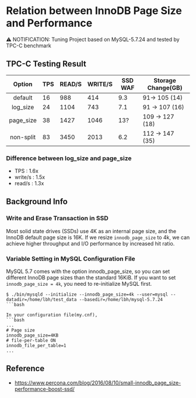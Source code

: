 # Relation between InnoDB Page Size and Performance

:warning: NOTIFICATION: Tuning Project based on MySQL-5.7.24 and tested by TPC-C benchmark 

## TPC-C Testing Result

| Option   |  TPS | READ/S | WRITE/S  |SSD WAF| Storage Change(GB)| 
|:----------:|-------------|-------------|-------------|-------------|-------------|
|default| 16 | 988  | 414 | 9.3 | 91-> 105 (14)  |
|log_size| 24 | 1104  | 743 |  7.1| 91 -> 107 (16) |
|page_size| 38 |   1427 | 1046  |  13? | 109 -> 127 (18)|
|non-split| 83 | 3450  | 2013 |6.2 | 112 -> 147 (35) | 

### Difference between **log_size** and **page_size**
- TPS : 1.6x
- write/s : 1.5x
- read/s : 1.3x

## Background Info 

### Write and Erase Transaction in SSD
Most solid state drives (SSDs) use 4K as an internal page size, and the InnoDB default page size is 16K. If we resize ```innodb_page_size``` to 4k, we can achieve higher throughput and I/O performance by increased hit ratio.  

### Variable Setting in MySQL Configuration File
MySQL 5.7 comes with the option innodb_page_size, so you can set different InnoDB page sizes than the standard 16KiB. If you want to set  ```innodb_page_size = 4k```, you need to re-initialize MySQL first.
```
$ ./bin/mysqld --initialize --innodb_page_size=4k --user=mysql --datadir=/home/lbh/test_data --basedir=/home/lbh/mysql-5.7.24
```bash

In your configuration file(my.cnf),
```bash
...
# Page size
innodb_page_size=4KB
# file-per-table ON
innodb_file_per_table=1
...
```

## Reference
- https://www.percona.com/blog/2016/08/10/small-innodb_page_size-performance-boost-ssd/
